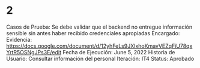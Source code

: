 # 2

Casos de Prueba: Se debe validar que el backend no entregue información sensible sin antes haber recibido credenciales apropiadas
Encargado:  
Evidencia: https://docs.google.com/document/d/12yhFeLs9JXIxhoKmavVEZqFiU78qxYrtR5OSNgJPs3E/edit
Fecha de Ejecución: June 5, 2022
Historia de Usuario: Consultar información del personal
Iteración: IT4
Status: Aprobado